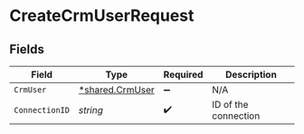 # CreateCrmUserRequest


## Fields

| Field                                             | Type                                              | Required                                          | Description                                       |
| ------------------------------------------------- | ------------------------------------------------- | ------------------------------------------------- | ------------------------------------------------- |
| `CrmUser`                                         | [*shared.CrmUser](../../models/shared/crmuser.md) | :heavy_minus_sign:                                | N/A                                               |
| `ConnectionID`                                    | *string*                                          | :heavy_check_mark:                                | ID of the connection                              |